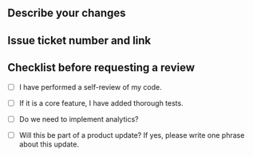 ## Describe your changes

<!-- Provide a clear and concise description of the changes you made. -->

## Issue ticket number and link

<!-- Mention the associated issue ticket number and provide a link to it. -->

## Checklist before requesting a review

- [ ] I have performed a self-review of my code.
- [ ] If it is a core feature, I have added thorough tests.
- [ ] Do we need to implement analytics?
- [ ] Will this be part of a product update? If yes, please write one phrase about this update.

